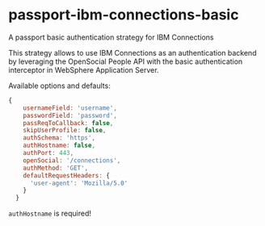 # passport-ibm-connections-basic

A passport basic authentication strategy for IBM Connections

This strategy allows to use IBM Connections as an authentication backend by leveraging the OpenSocial People API with the basic authentication interceptor in WebSphere Application Server.

Available options and defaults:

```js
{
    usernameField: 'username',
    passwordField: 'password',
    passReqToCallback: false,
    skipUserProfile: false,
    authSchema: 'https',
    authHostname: false,
    authPort: 443,
    openSocial: '/connections',
    authMethod: 'GET',
    defaultRequestHeaders: {
      'user-agent': 'Mozilla/5.0'
    }
  }
```

`authHostname` is required!
